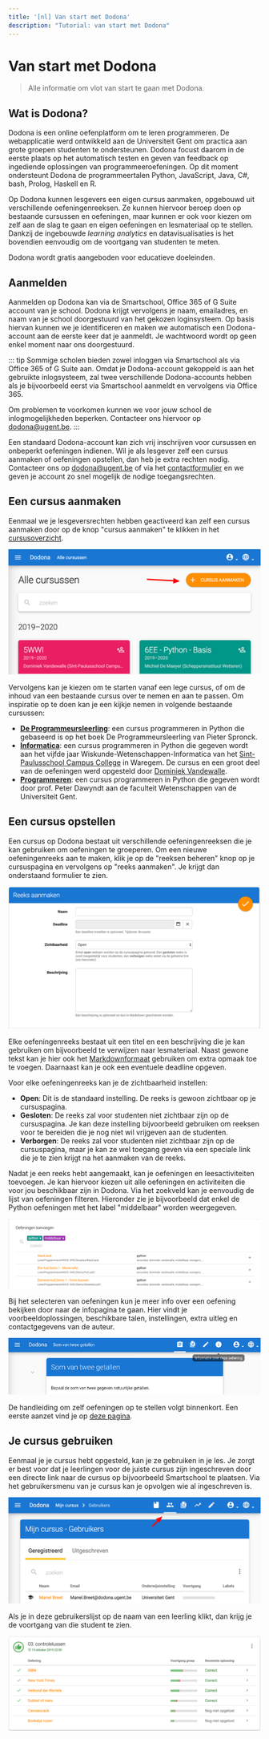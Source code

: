 ```yaml
---
title: '[nl] Van start met Dodona'
description: "Tutorial: van start met Dodona"
---
```

# Van start met Dodona

> Alle informatie om vlot van start te gaan met Dodona.

## Wat is Dodona?

Dodona is een online oefenplatform om te leren programmeren. De webapplicatie werd ontwikkeld aan de Universiteit Gent om practica aan grote groepen studenten te ondersteunen. Dodona focust daarom in de eerste plaats op het automatisch testen en geven van feedback op ingediende oplossingen van programmeeroefeningen. Op dit moment ondersteunt Dodona de programmeertalen Python, JavaScript, Java, C#, bash, Prolog, Haskell en R.

Op Dodona kunnen lesgevers een eigen cursus aanmaken, opgebouwd uit verschillende oefeningenreeksen. Ze kunnen hiervoor beroep doen op bestaande cursussen en oefeningen, maar kunnen er ook voor kiezen om zelf aan de slag te gaan en eigen oefeningen en lesmateriaal op te stellen. Dankzij de ingebouwde *learning analytics* en datavisualisaties is het bovendien eenvoudig om de voortgang van studenten te meten.

Dodona wordt gratis aangeboden voor educatieve doeleinden.

## Aanmelden

Aanmelden op Dodona kan via de Smartschool, Office 365 of G Suite account van je school. Dodona krijgt vervolgens je naam, emailadres, en naam van je school doorgestuurd van het gekozen loginsysteem. Op basis hiervan kunnen we je identificeren en maken we automatisch een Dodona-account aan de eerste keer dat je aanmeldt. Je wachtwoord wordt op geen enkel moment naar ons doorgestuurd.

::: tip
Sommige scholen bieden zowel inloggen via Smartschool als via Office 365 of G Suite aan. Omdat je Dodona-account gekoppeld is aan het gebruikte inlogsysteem, zal twee verschillende Dodona-accounts hebben als je bijvoorbeeld eerst via Smartschool aanmeldt en vervolgens via Office 365.

Om problemen te voorkomen kunnen we voor jouw school de inlogmogelijkheden beperken. Contacteer ons hiervoor op <a href="mailto:dodona@ugent.be"> dodona@ugent.be</a>.
:::

Een standaard Dodona-account kan zich vrij inschrijven voor cursussen en onbeperkt oefeningen indienen. Wil je als lesgever zelf een cursus aanmaken of oefeningen opstellen, dan heb je extra rechten nodig. Contacteer ons op [dodona@ugent.be](mailto:dodona@ugent.be) of via het [contactformulier](https://dodona.ugent.be/nl/contact) en we geven je account zo snel mogelijk de nodige toegangsrechten.

## Een cursus aanmaken

Eenmaal we je lesgeversrechten hebben geactiveerd kan zelf een cursus aanmaken door op de knop "cursus aanmaken" te klikken in het [cursusoverzicht](https://dodona.ugent.be/nl/courses/).

![cursus aanmaken](./cursus-aanmaken.png)

Vervolgens kan je kiezen om te starten vanaf een lege cursus, of om de inhoud van een bestaande cursus over te nemen en aan te passen. Om inspiratie op te doen kan je een kijkje nemen in volgende bestaande cursussen:

- **[De Programmeursleerling](/nl/guides/the-coders-apprentice)**: een cursus programmeren in Python die gebaseerd is op het boek De Programmeursleerling van Pieter Spronck.
- **[Informatica](https://dodona.ugent.be/nl/courses/164/)**: een cursus programmeren in Python die gegeven wordt aan het vijfde jaar Wiskunde-Wetenschappen-Informatica van het [Sint-Paulusschool Campus College](https://www.collegewaregem.be/) in Waregem. De cursus en een groot deel van de oefeningen werd opgesteld door [Dominiek Vandewalle](mailto:dominiek.vandewalle@sgsintpaulus.eu).
- **[Programmeren](https://dodona.ugent.be/nl/courses/88/)**: een cursus programmeren in Python die gegeven wordt door prof. Peter Dawyndt aan de faculteit Wetenschappen van de Universiteit Gent.


## Een cursus opstellen

Een cursus op Dodona bestaat uit verschillende oefeningenreeksen die je kan gebruiken om oefeningen te groeperen. Om een nieuwe oefeningenreeks aan te maken, klik je op de "reeksen beheren" knop op je cursuspagina en vervolgens op "reeks aanmaken". Je krijgt dan onderstaand formulier te zien.

![reeks-aanmaken](./reeks-aanmaken.png)

Elke oefeningenreeks bestaat uit een titel en een beschrijving die je kan gebruiken om bijvoorbeeld te verwijzen naar lesmateriaal. Naast gewone tekst kan je hier ook het [Markdownformaat](/nl/references/exercise-description/#markdown) gebruiken om extra opmaak toe te voegen. Daarnaast kan je ook een eventuele deadline opgeven.

Voor elke oefeningenreeks kan je de zichtbaarheid instellen:
- **Open**: Dit is de standaard instelling. De reeks is gewoon zichtbaar op je cursuspagina.
- **Gesloten**: De reeks zal voor studenten niet zichtbaar zijn op de cursuspagina. Je kan deze instelling bijvoorbeeld gebruiken om reeksen voor te bereiden die je nog niet wil vrijgeven aan de studenten.
- **Verborgen**: De reeks zal voor studenten niet zichtbaar zijn op de cursuspagina, maar je kan ze wel toegang geven via een speciale link die je te zien krijgt na het aanmaken van de reeks.

Nadat je een reeks hebt aangemaakt, kan je oefeningen en leesactiviteiten toevoegen. Je kan hiervoor kiezen uit alle oefeningen en activiteiten die voor jou beschikbaar zijn in Dodona. Via het zoekveld kan je eenvoudig de lijst van oefeningen filteren. Hieronder zie je bijvoorbeeld dat enkel de Python oefeningen met het label "middelbaar" worden weergegeven.

![oefening-toevoegen](./oefening-toevoegen.png)

Bij het selecteren van oefeningen kun je meer info over een oefening bekijken door naar de infopagina te gaan. Hier vindt je voorbeeldoplossingen, beschikbare talen, instellingen, extra uitleg en contactgegevens van de auteur.

![oefening-infopagina](./oefening-infopagina.png)

De handleiding om zelf oefeningen op te stellen volgt binnenkort. Een eerste aanzet vind je op [deze pagina](/guides/new-exercise-repo/).

## Je cursus gebruiken

Eenmaal je je cursus hebt opgesteld, kan je ze gebruiken in je les. Je zorgt er best voor dat je leerlingen voor de juiste cursus zijn ingeschreven door een directe link naar de cursus op bijvoorbeeld Smartschool te plaatsen. Via het gebruikersmenu van je cursus kan je opvolgen wie al ingeschreven is.

![cursus-gebruikers](./cursus-gebruikers.png)

Als je in deze gebruikerslijst op de naam van een leerling klikt, dan krijg je de voortgang van die student te zien.

![reeks-voortgang](./reeks-voortgang.png)